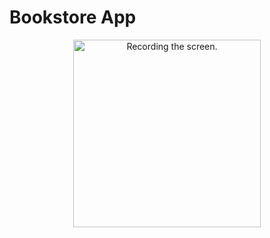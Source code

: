 # Bookstore App

<p align="center">
<img src="screenshot.gif" alt="Recording the screen." style="width:300px;"/>
</p>